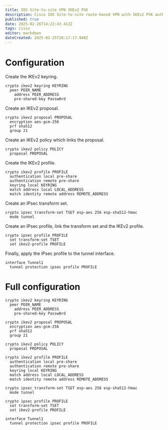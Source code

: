 ```yaml
---
title: IOS Site-to-site VPN IKEv2 PSK
description: Cisco IOS Site-to-site route-based VPN with IKEv2 PSK authentication
published: true
date: 2025-02-26T14:22:43.413Z
tags: cisco
editor: markdown
dateCreated: 2025-02-25T10:17:17.948Z
---
```


# Configuration

Create the IKEv2 keyring.

```
crypto ikev2 keyring KEYRING
  peer PEER_NAME
    address PEER_ADDRESS
    pre-shared-key Passw0rd
```

Create an IKEv2 proposal.

```
crypto ikev2 proposal PROPOSAL
  encryption aes-gcm-256
  prf sha512
  group 21
```

Create an IKEv2 policy which links the proposal.

```
crypto ikev2 policy POLICY
  proposal PROPOSAL
```

Create the IKEv2 profile.

```
crypto ikev2 profile PROFILE
  authentication local pre-share
  authentication remote pre-share
  keyring local KEYRING
  match address local LOCAL_ADDRESS
  match identity remote address REMOTE_ADDRESS
```

Create an IPsec transform set.

```
crypto ipsec transform-set TSET esp-aes 256 esp-sha512-hmac
  mode tunnel
```

Create an IPsec profile, link the transform set and the IKEv2 profile.

```
crypto ipsec profile PROFILE
  set transform-set TSET
  set ikev2-profile PROFILE
```

Finally, apply the IPsec profile to the tunnel interface.

```
interface Tunnel1
  tunnel protection ipsec profile PROFILE
```

# Full configuration

```
crypto ikev2 keyring KEYRING
  peer PEER_NAME
    address PEER_ADDRESS
    pre-shared-key Passw0rd

crypto ikev2 proposal PROPOSAL
  encryption aes-gcm-256
  prf sha512
  group 21

crypto ikev2 policy POLICY
  proposal PROPOSAL

crypto ikev2 profile PROFILE
  authentication local pre-share
  authentication remote pre-share
  keyring local KEYRING
  match address local LOCAL_ADDRESS
  match identity remote address REMOTE_ADDRESS

crypto ipsec transform-set TSET esp-aes 256 esp-sha512-hmac
  mode tunnel

crypto ipsec profile PROFILE
  set transform-set TSET
  set ikev2-profile PROFILE

interface Tunnel1
  tunnel protection ipsec profile PROFILE
```